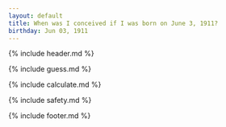 ```yaml
---
layout: default
title: When was I conceived if I was born on June 3, 1911?
birthday: Jun 03, 1911
---
```


{% include header.md %}

{% include guess.md %}

{% include calculate.md %}

{% include safety.md %}

{% include footer.md %}




